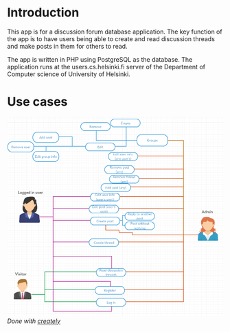 # Introduction

This app is for a discussion forum database application. The key function of the app is to have users being able to create and read discussion threads and make posts in them for others to read.

The app is written in PHP using PostgreSQL as the database. The application runs at the users.cs.helsinki.fi server of the Department of Computer science of University of Helsinki.

# Use cases

![Use cases](./use_case_diagram.png)
_Done with [creately](http://creately.com/)_
